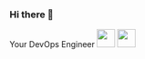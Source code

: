 ### Hi there 👋

Your DevOps Engineer
<img height="32" width="32" src="[https://cdn.jsdelivr.net/npm/simple-icons@v8/icons/[ICON SLUG].svg](https://raw.githubusercontent.com/github/explore/80688e429a7d4ef2fca1e82350fe8e3517d3494d/topics/javascript/javascript.png)" />
<img height="32" width="32" src="[https://unpkg.com/simple-icons@v8/icons/[ICON SLUG].svg](https://raw.githubusercontent.com/github/explore/80688e429a7d4ef2fca1e82350fe8e3517d3494d/topics/docker/docker.png)" />


<!--
**wela-elman/wela-elman** is a ✨ _special_ ✨ repository because its `README.md` (this file) appears on your GitHub profile.

Here are some ideas to get you started:

- 🔭 I’m currently working on ...
- 🌱 I’m currently learning ...
- 👯 I’m looking to collaborate on ...
- 🤔 I’m looking for help with ...
- 💬 Ask me about ...
- 📫 How to reach me: ...
- 😄 Pronouns: ...
- ⚡ Fun fact: ...
-->
